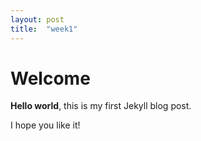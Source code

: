 ```yaml
---
layout: post
title:  "week1"
---
```


# Welcome

**Hello world**, this is my first Jekyll blog post.

I hope you like it!
